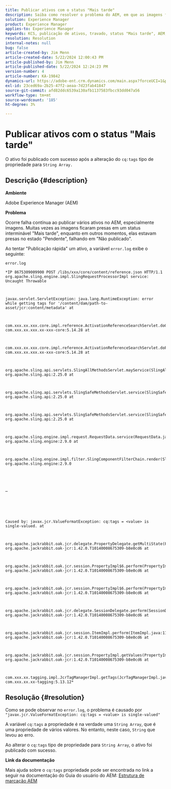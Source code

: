 ```yaml
---
title: Publicar ativos com o status "Mais tarde"
description: Saiba como resolver o problema do AEM, em que as imagens ficam presas em um status interminável "Mais tarde", enquanto em outros momentos, ficam presas no estado "Pendente".
solution: Experience Manager
product: Experience Manager
applies-to: Experience Manager
keywords: KCS, publicação de ativos, travado, status "Mais tarde", AEM, solução de problemas, Adobe Experience Manager
resolution: Resolution
internal-notes: null
bug: false
article-created-by: Jim Menn
article-created-date: 5/22/2024 12:00:43 PM
article-published-by: Jim Menn
article-published-date: 5/22/2024 12:24:23 PM
version-number: 4
article-number: KA-19842
dynamics-url: https://adobe-ent.crm.dynamics.com/main.aspx?forceUCI=1&pagetype=entityrecord&etn=knowledgearticle&id=87824ae5-3218-ef11-9f8a-6045bd006268
exl-id: 23ced69a-2b25-47f2-aeaa-7d23fab41847
source-git-commit: afd82ddc6539a130afb1137583fbcc93dd047a56
workflow-type: tm+mt
source-wordcount: '185'
ht-degree: 3%

---
```


# Publicar ativos com o status &quot;Mais tarde&quot;


O ativo foi publicado com sucesso após a alteração do `cq:tags` tipo de propriedade para `String Array.`

## Descrição {#description}


<b>Ambiente</b>

Adobe Experience Manager (AEM)

<b>Problema</b>

Ocorre falha contínua ao publicar vários ativos no AEM, especialmente imagens. Muitas vezes as imagens ficaram presas em um status interminável &quot;Mais tarde&quot;, enquanto em outros momentos, elas estavam presas no estado &quot;Pendente&quot;, falhando em &quot;Não publicado&quot;.

Ao tentar &quot;Publicação rápida&quot; um ativo, a variável `error.log` exibe o seguinte:

`error.log`


```
*IP 8675309009900 POST /libs/xxx/core/content/reference.json HTTP/1.1 org.apache.sling.engine.impl.SlingRequestProcessorImpl service: Uncaught Throwable



javax.servlet.ServletException: java.lang.RuntimeException: error while getting tags for '/content/dam/path-to-asset/jcr:content/metadata' at

 

com.xxx.xx.xxx.core.impl.reference.ActivationReferenceSearchServlet.doGet(ActivationReferenceSearchServlet.java:140) com.xxx.xx.xxx.xx-xxx-core:5.14.28 at



com.xxx.xx.xxx.core.impl.reference.ActivationReferenceSearchServlet.doPost(ActivationReferenceSearchServlet.java:100) com.xxx.xx.xxx.xx-xxx-core:5.14.28 at

 

org.apache.sling.api.servlets.SlingAllMethodsServlet.mayService(SlingAllMethodsServlet.java:146) org.apache.sling.api:2.25.0 at

 

org.apache.sling.api.servlets.SlingSafeMethodsServlet.service(SlingSafeMethodsServlet.java:342) org.apache.sling.api:2.25.0 at



org.apache.sling.api.servlets.SlingSafeMethodsServlet.service(SlingSafeMethodsServlet.java:374) org.apache.sling.api:2.25.0 at



org.apache.sling.engine.impl.request.RequestData.service(RequestData.java:583) org.apache.sling.engine:2.9.0 at



org.apache.sling.engine.impl.filter.SlingComponentFilterChain.render(SlingComponentFilterChain.java:45) org.apache.sling.engine:2.9.0





…






Caused by: javax.jcr.ValueFormatException: cq:tags = <value> is single-valued. at



org.apache.jackrabbit.oak.jcr.delegate.PropertyDelegate.getMultiState(PropertyDelegate.java:137) org.apache.jackrabbit.oak-jcr:1.42.0.T10140008675309-b8e0cd6 at



org.apache.jackrabbit.oak.jcr.session.PropertyImpl$6.perform(PropertyImpl.java:266) org.apache.jackrabbit.oak-jcr:1.42.0.T10140008675309-b8e0cd6 at



org.apache.jackrabbit.oak.jcr.session.PropertyImpl$6.perform(PropertyImpl.java:261) org.apache.jackrabbit.oak-jcr:1.42.0.T10140008675309-b8e0cd6 at

 

org.apache.jackrabbit.oak.jcr.delegate.SessionDelegate.perform(SessionDelegate.java:210) org.apache.jackrabbit.oak-jcr:1.42.0.T10140008675309-b8e0cd6 at

 

org.apache.jackrabbit.oak.jcr.session.ItemImpl.perform(ItemImpl.java:112) org.apache.jackrabbit.oak-jcr:1.42.0.T10140008675309-b8e0cd6 at

 

org.apache.jackrabbit.oak.jcr.session.PropertyImpl.getValues(PropertyImpl.java:261) org.apache.jackrabbit.oak-jcr:1.42.0.T10140008675309-b8e0cd6 at

 

com.xxx.xx.tagging.impl.JcrTagManagerImpl.getTags(JcrTagManagerImpl.java:797) com.xxx.xx.xx-tagging:5.13.12*
```



## Resolução {#resolution}


Como se pode observar no `error.log`, o problema é causado por `"javax.jcr.ValueFormatException: cq:tags = <value> is single-valued"`

A variável `cq:tags` a propriedade é na verdade uma `String Array`, que é uma propriedade de vários valores. No entanto, neste caso, `String` que levou ao erro.

Ao alterar o `cq:tags` tipo de propriedade para `String Array`, o ativo foi publicado com sucesso.

<b>Link da documentação</b>

Mais ajuda sobre o `cq:tags` propriedade pode ser encontrada no link a seguir na documentação do Guia do usuário do AEM:
[Estrutura de marcação AEM](https://experienceleague.adobe.com/en/docs/experience-manager-65/content/implementing/developing/platform/tagging/framework)
